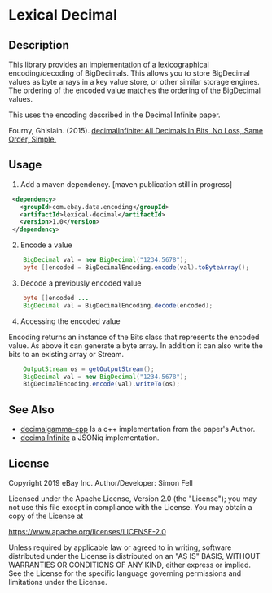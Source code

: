 # Lexical Decimal

## Description

This library provides an implementation of a lexicographical encoding/decoding of BigDecimals. This allows you to store
BigDecimal values as byte arrays in a key value store, or other similar storage engines. The ordering of the encoded
value matches the ordering of the BigDecimal values.

This uses the encoding described in the Decimal Infinite paper.
 
Fourny, Ghislain. (2015). [decimalInfinite: All Decimals In Bits, No Loss, Same Order, Simple.](https://www.researchgate.net/publication/278734280_decimalInfinite_All_Decimals_In_Bits_No_Loss_Same_Order_Simple)
  
## Usage

1. Add a maven dependency. [maven publication still in progress]

```xml
 <dependency>
   <groupId>com.ebay.data.encoding</groupId>
   <artifactId>lexical-decimal</artifactId>
   <version>1.0</version>
 </dependency>
 ```
2. Encode a value

```java
	BigDecimal val = new BigDecimal("1234.5678");
	byte []encoded = BigDecimalEncoding.encode(val).toByteArray();
```

3. Decode a previously encoded value

```java
	byte []encoded ...
	BigDecimal val = BigDecimalEncoding.decode(encoded);
```

4. Accessing the encoded value

Encoding returns an instance of the Bits class that represents the encoded value. As above it can generate
a byte array. In addition it can also write the bits to an existing array or Stream.

```java
	OutputStream os = getOutputStream();
	BigDecimal val = new BigDecimal("1234.5678");
	BigDecimalEncoding.encode(val).writeTo(os);
```

## See Also

* [decimalgamma-cpp](https://github.com/ghislainfourny/decimalgamma-cpp) Is a c++ implementation from the paper's Author.
* [decimalInfinite](https://github.com/ghislainfourny/decimalInfinite) a JSONiq implementation.


## License

Copyright 2019 eBay Inc.
Author/Developer: Simon Fell

Licensed under the Apache License, Version 2.0 (the "License"); you may not use this file except in compliance with the License. You may obtain a copy of the License at

https://www.apache.org/licenses/LICENSE-2.0

Unless required by applicable law or agreed to in writing, software distributed under the License is distributed on an "AS IS" BASIS, WITHOUT WARRANTIES OR CONDITIONS OF ANY KIND, either express or implied. See the License for the specific language governing permissions and limitations under the License.
